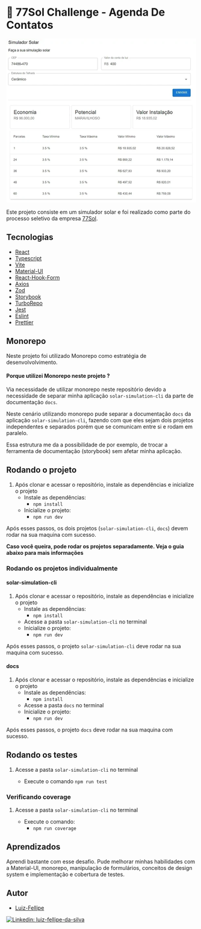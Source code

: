 # 🚀 77Sol Challenge - Agenda De Contatos

![Preview do projeto](./images/preview.webp)

Este projeto consiste em um simulador solar
e foi realizado como parte do processo seletivo da empresa [77Sol](https://www.77sol.com.br/).

## Tecnologias

- [React](https://react.dev/)
- [Typescript](https://www.typescriptlang.org/)
- [Vite](https://vitejs.dev/)
- [Material-UI](https://mui.com/)
- [React-Hook-Form](https://react-hook-form.com/)
- [Axios](https://axios-http.com/ptbr/docs/intro)
- [Zod](https://zod.dev/)
- [Storybook](https://storybook.js.org/)
- [TurboRepo](https://turbo.build/)
- [Jest](https://jestjs.io/pt-BR/)
- [Eslint](https://eslint.org/)
- [Prettier](https://prettier.io/)

## Monorepo

Neste projeto foi utilizado Monorepo como estratégia de desenvolvolvimento.

#### Porque utilizei Monorepo neste projeto ?

Via necessidade de utilizar monorepo neste repositório devido a necessidade de separar minha aplicação `solar-simulation-cli` da parte de documentação `docs`.

Neste cenário utilizando monorepo pude separar a documentação `docs` da aplicação `solar-simulation-cli`, fazendo com que eles sejam dois projetos independentes e separados porém que se comunicam entre si e rodam em paralelo.

Essa estrutura me da a possibilidade de por exemplo, de trocar a ferramenta de documentação (storybook) sem afetar minha aplicação.

## Rodando o projeto

1.  Após clonar e acessar o repositório, instale as dependências e inicialize o projeto
    - Instale as dependências:
      - `npm install`
    - Inicialize o projeto:
      - `npm run dev`

Após esses passos, os dois projetos (`solar-simulation-cli`, `docs`) devem rodar na sua maquina com sucesso.

**Caso você queira, pode rodar os projetos separadamente. Veja o guia abaixo para mais informações**

### Rodando os projetos individualmente

#### solar-simulation-cli

1.  Após clonar e acessar o repositório, instale as dependências e inicialize o projeto
    - Instale as dependências:
      - `npm install`
    - Acesse a pasta `solar-simulation-cli` no terminal
    - Inicialize o projeto:
      - `npm run dev`

Após esses passos, o projeto `solar-simulation-cli` deve rodar na sua maquina com sucesso.

#### docs

1.  Após clonar e acessar o repositório, instale as dependências e inicialize o projeto
    - Instale as dependências:
      - `npm install`
    - Acesse a pasta `docs` no terminal
    - Inicialize o projeto:
      - `npm run dev`

Após esses passos, o projeto `docs` deve rodar na sua maquina com sucesso.

## Rodando os testes

1.  Acesse a pasta `solar-simulation-cli` no terminal

    - Execute o comando `npm run test`

### Verificando coverage

1.  Acesse a pasta `solar-simulation-cli` no terminal

    - Execute o comando:
      - `npm run coverage`

## Aprendizados

Aprendi bastante com esse desafio. Pude melhorar minhas habilidades com a Material-UI, monorepo, manipulação de formulários, conceitos de design system e implementação e cobertura de testes.

## Autor

- [Luiz-Fellipe](https://github.com/Luiz-Fellipe)

[![Linkedin: luiz-fellipe-da-silva](https://img.shields.io/badge/LinkedIn-0077B5?style=for-the-badge&logo=linkedin&logoColor=white)](https://www.linkedin.com/in/luiz-fellipe-da-silva-a5936b19a/)
